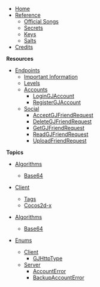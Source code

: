 - [Home](/)
- [Reference]()
    - [Official Songs](/reference/songs)
    - [Secrets](/reference/secrets)
    - [Keys](/reference/keys)
    - [Salts](/reference/salts)
- [Credits](/)

**Resources**

- [Endpoints]()
    - [Important Information](/endpoints/generic)
    - [Levels]()
    - [Accounts]()
        - [LoginGJAccount](/endpoints/account/loginGJAccount.md)
        - [RegisterGJAccount](/endpoints/account/registerGJAccount.md)
    - [Social]()
        - [AcceptGJFriendRequest](/endpoints/social/acceptGJFriendRequest20.md)
        - [DeleteGJFriendRequest](/endpoints/social/deleteGJFriendRequests20.md)
        - [GetGJFriendRequest](/endpoints/social/getGJFriendRequests20.md)
        - [ReadGJFriendRequest](/endpoints/social/readGJFriendRequest20.md)
        - [UploadFriendRequest](/endpoints/social/uploadFriendRequest20.md)

**Topics**

- [Algorithms]()
    - [Base64](/topics/Algorithms/base64.md)

- [Client]()
    - [Tags](/Topics/client/tags)
    - [Cocos2d-x](/Topics/client/cocos2d-x)

- [Algorithms]()
    - [Base64](/topics/Algorithms/base64.md)


- [Enums](/enums/enums.md)
    - [Client](/enums/enums.md)
        - [GJHttpType](/enums/client/GJHttpType.md)
    - [Server](/enums/enums.md)
        - [AccountError](/enums/server/AccountError.md)
        - [BackupAccountError](/enums/server/BackupAccountError.md)

